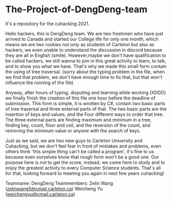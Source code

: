 # The-Project-of-DengDeng-team
It's a repository for the cuhacking 2021.

Hello hackers, this is DengDeng team. We are two freshmen who have just arrived to Canada and started our College life for only one month, which means we are two rookies not only as students of Carleton but also as hackers, we even unable to understand the discussion in discord because they are all in English (smile). However,maybe we don't have qualification to be called hackers, we still wanna to join in this great activity to learn, to talk, and to show you what we have. That's why we made this small form contain the using of tree traversal. (sorry about the typing problem in the file, when we find that problem, we don't have enough time to fix that, but that won't influence the running of the file)

Anyway, after hours of typing, disputing and learning while working (XDDD) we finally finish the creation of this file one hour before the deadline of submission. This form is simple, it is wrotten by C#, contain two basic parts of tree traversal and three external parts of that. The two basic parts are the insertion of keys and values, and the Four different ways to order that tree. The three external parts are finding maximum and minimum in a tree, finding key, count, floor and ceil, and the reversion of the count, and removing the minimum value or anyone with the search of keys.

Just as we said, we are two new guys to Carleton University and Cuhacking, but we don't feel fear in front of mistakes and problems, even others think 'this simple thing can't be called a program', it's fine to us because even ourselves know that rough form won't be a good one. Our purpose here is not to get the score, instead, we come here to study and to enjoy the greatest activity to every Computer Science students. That's all for that, looking forward to meeting you again in next few years cuhacking!

Teamname: DengDeng
Teammembers: Zelin Wang (zelinwang5@cmail.carleton.ca)
             Weicheng Yu (weichengyu@cmail.carleton.ca)
